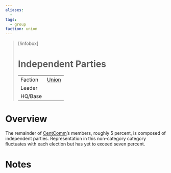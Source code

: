 ```yaml
---
aliases:
  -
tags:
  - group
faction: union
---
```

> [!infobox] 
> # Independent Parties
> | | |
> | ---- | ---- |
> | Faction | [Union](Union.md) |
> | Leader |  |
> | HQ/Base | |


# Overview
The remainder of [CentComm](Union%20Central%20Committee.md)’s members, roughly 5 percent, is composed of independent parties. Representation in this non-category category fluctuates with each election but has yet to exceed seven percent.

# Notes